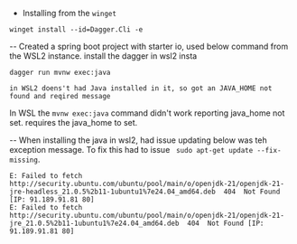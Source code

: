 - Installing from the `winget`

```
winget install --id=Dagger.Cli -e
```
-- Created a spring boot project with starter io, used below command from the WSL2 instance. install the dagger in wsl2 insta

```
dagger run mvnw exec:java

in WSL2 doens't had Java installed in it, so got an JAVA_HOME not found and reqired message
```
In WSL the `mvnw exec:java` command didn't work reporting java_home not set. requires the java_home to set.

-- When installing the java in wsl2, had issue updating below was teh exception message. To fix this had to issue ` sudo apt-get update --fix-missing`.

```
E: Failed to fetch http://security.ubuntu.com/ubuntu/pool/main/o/openjdk-21/openjdk-21-jre-headless_21.0.5%2b11-1ubuntu1%7e24.04_amd64.deb  404  Not Found [IP: 91.189.91.81 80]
E: Failed to fetch http://security.ubuntu.com/ubuntu/pool/main/o/openjdk-21/openjdk-21-jre_21.0.5%2b11-1ubuntu1%7e24.04_amd64.deb  404  Not Found [IP: 91.189.91.81 80]
```
